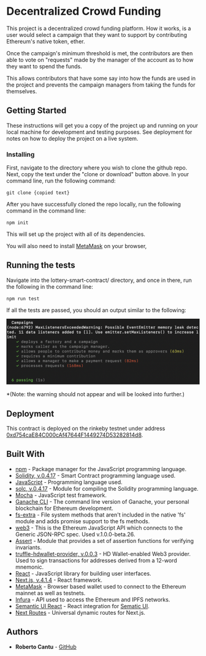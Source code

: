 # Decentralized Crowd Funding

This project is a decentralized crowd funding platform. How it works, is a user would select a campaign that they want to support by contributing Ethereum's native token, ether.

Once the campaign's minimum threshold is met, the contributors are then able to vote on "requests" made by the manager of the account as to how they want to spend the funds.

This allows contributors that have some say into how the funds are used in the project and prevents the campaign managers from taking the funds for themselves.

## Getting Started

These instructions will get you a copy of the project up and running on your local machine for development and testing purposes. See deployment for notes on how to deploy the project on a live system.

### Installing

First, navigate to the directory where you wish to clone the github repo. Next, copy the text under the "clone or download" button above. In your command line, run the following command:

```
git clone {copied text}
```

After you have successfully cloned the repo locally, run the following command in the command line:

```
npm init
```
This will set up the project with all of its dependencies.

You will also need to install [MetaMask](https://metamask.io/) on your browser,

## Running the tests

Navigate into the lottery-smart-contract/ directory, and once in there, run the
following in the command line:

```
npm run test
```
If all the tests are passed, you should an output similar to the following:

![](./images/npm_test_output.png)

*(Note: the warning should not appear and will be looked into further.)

## Deployment



This contract is deployed on the rinkeby testnet under address [0xd754caE84C000cAf47644F1449274D53282814d8](https://rinkeby.etherscan.io/address/0xd754cae84c000caf47644f1449274d53282814d8).

## Built With

* [npm](https://www.npmjs.com/) - Package manager for the JavaScript programming language.
* [Solidity, v.0.4.17](https://solidity.readthedocs.io/en/v0.4.17/) - Smart Contract programming language used.
* [JavaScript](https://developer.mozilla.org/en-US/docs/Web/javascript) - Programming language used.
* [solc, v.0.4.17](https://github.com/ethereum/solc-js) - Module for compiling the Solidity programming language.
* [Mocha](https://mochajs.org/) - JavaScript test framework.
* [Ganache CLI](https://www.npmjs.com/package/ganache-cli) - The command line version of Ganache, your personal blockchain for Ethereum development.
* [fs-extra](https://github.com/jprichardson/node-fs-extra) - File system methods that aren't included in the native 'fs' module and adds promise support to the fs methods.
* [web3](https://github.com/ethereum/web3.js/) - This is the Ethereum JavaScript API which connects to the Generic JSON-RPC spec. Used v.1.0.0-beta.26.
* [Assert](https://nodejs.org/api/assert.html) - Module that provides a set of assertion functions for verifying invariants.
* [truffle-hdwallet-provider, v.0.0.3](https://github.com/trufflesuite/truffle-hdwallet-provider) - HD Wallet-enabled Web3 provider. Used to sign transactions for addresses derived from a 12-word mnemonic.
* [React](https://reactjs.org/) - JavaScript library for building user interfaces.
* [Next.js, v.4.1.4](https://nextjs.org/) - React framework.
* [MetaMask](https://metamask.io/) - Browser based wallet used to connect to the Ethereum mainnet as well as testnets.
* [Infura](https://infura.io/) - API used to access the Ethereum and IPFS networks.
* [Semantic UI React](https://react.semantic-ui.com/) - React integration for [Sematic UI](https://semantic-ui.com/).
* [Next Routes](https://github.com/fridays/next-routes) - Universal dynamic routes for Next.js.

## Authors

* **Roberto Cantu**  - [GitHub](https://github.com/RCantu92)